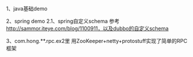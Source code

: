 1、java基础demo

2、spring demo
  2.1、spring自定义schema 参考 http://sammor.iteye.com/blog/1100911，以及dubbo的自定义schema

3、com.hong.**.rpc.ex2里 用ZooKeeper+netty+protostuff实现了简单的RPC框架
